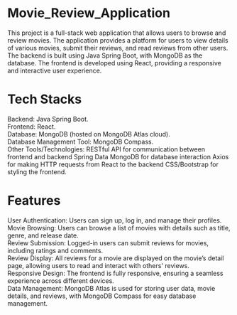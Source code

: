 # Movie_Review_Application
This project is a full-stack web application that allows users to browse and review movies. The application provides a platform for users to view details of various movies, submit their reviews, and read reviews from other users. The backend is built using Java Spring Boot, with MongoDB as the database. The frontend is developed using React, providing a responsive and interactive user experience.
# Tech Stacks
Backend: Java Spring Boot. \
Frontend: React.\
Database: MongoDB (hosted on MongoDB Atlas cloud).\
Database Management Tool: MongoDB Compass.\
Other Tools/Technologies:
RESTful API for communication between frontend and backend
Spring Data MongoDB for database interaction
Axios for making HTTP requests from React to the backend
CSS/Bootstrap for styling the frontend.

# Features
User Authentication: Users can sign up, log in, and manage their profiles.\
Movie Browsing: Users can browse a list of movies with details such as title, genre, and release date.\
Review Submission: Logged-in users can submit reviews for movies, including ratings and comments.\
Review Display: All reviews for a movie are displayed on the movie’s detail page, allowing users to read and interact with others' reviews.\
Responsive Design: The frontend is fully responsive, ensuring a seamless experience across different devices.\
Data Management: MongoDB Atlas is used for storing user data, movie details, and reviews, with MongoDB Compass for easy database management.

